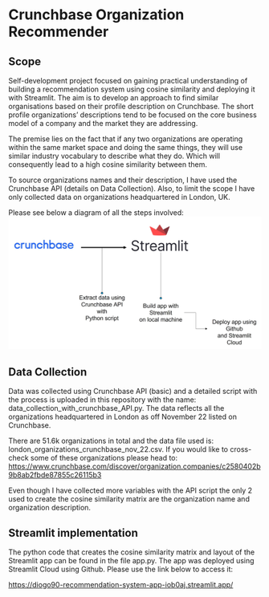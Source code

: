 # Crunchbase Organization Recommender

## Scope 

Self-development project focused on gaining practical understanding of building a recommendation system using cosine similarity and deploying it with Streamlit. The aim is to develop an approach to find similar organisations based on their profile description on Crunchbase. The short profile organizations’ descriptions tend to be focused on the core business model of a company and the market they are addressing. 

The premise lies on the fact that if any two organizations are operating within the same market space and doing the same things, they will use similar industry vocabulary to describe what they do. Which will consequently lead to a high cosine similarity between them.

To source organizations names and their description, I have used the Crunchbase API (details on Data Collection). Also, to limit the scope I have only collected data on organizations headquartered in London, UK.   

Please see below a diagram of all the steps involved:
![alt text](https://github.com/diogo90/Recommendation-System/blob/a24caebc458f7fa559af70a439336d14ee902d88/project_workflow.jpg)

## Data Collection

Data was collected using Crunchbase API (basic) and a detailed script with the process is uploaded in this repository with the name: data_collection_with_crunchbase_API.py. The data reflects all the organizations headquartered in London as off November 22 listed on Crunchbase. 

There are 51.6k organizations in total and the data file used is: london_organizations_crunchbase_nov_22.csv. If you would like to cross-check some of these organizations please head to:
https://www.crunchbase.com/discover/organization.companies/c2580402b9b8ab2fbde87855c26115b3

Even though I have collected more variables with the API script the only 2 used to create the cosine similarity matrix are the organization name and organization description.

## Streamlit implementation

The python code that creates the cosine similarity matrix and layout of the Streamlit app can be found in the file app.py. The app was deployed using Streamlit Cloud using Github. Please use the link below to access it:

https://diogo90-recommendation-system-app-iob0aj.streamlit.app/
